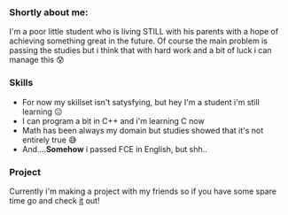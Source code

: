 ### Shortly about me:

I'm a poor little student who is living STILL with his parents with a hope of achieving something great in the future.
Of course the main problem is passing the studies but i think that with hard work and a bit of luck i can manage this :cold_sweat:

### Skills

* For now my skillset isn't satysfying, but hey I'm a student i'm still learning :neutral_face:
* I can program a bit in C++ and i'm learning C now
* Math has been always my domain but studies showed that it's not entirely true :sweat_smile:
* And....**Somehow** i passed FCE in English, but shh..

### Project

Currently i'm making a project with my friends so if you have some spare time go and
check [it](https://github.com/AGH-Narzedzia-Informatyczne/Przelicznik_Wartosci_-Logicznych) out!

